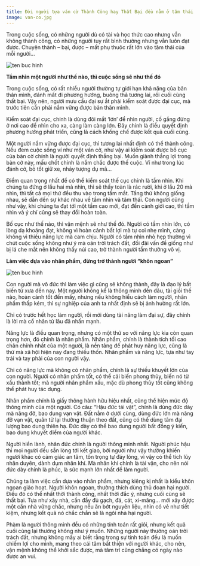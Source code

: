 ```yaml
---
title: Đời người tựa ván cờ Thành Công hay Thất Bại đều nằm ở tâm thái
image: van-co.jpg
---
```

Trong cuộc sống, có những người dù có tài và học thức cao nhưng vẫn không thành công, có những người tuy rất bình thường nhưng vẫn luôn đạt được. Chuyện thành – bại, được – mất phụ thuộc rất lớn vào tâm thái của mỗi người…

![ten buc hinh](http://drive.tinhhoa.net/http/1200x1200/tinhhoa.net-/CTCqQD-20170911-doi-nguoi-tua-van-co-thanh-cong-hay-that-bai-deu-nam-o-tam-thai.jpg "ten buc hinh")

**Tầm nhìn một người như thế nào, thì cuộc sống sẽ như thế đó**

Trong cuộc sống, có rất nhiều người thường tự giới hạn khả năng của bản thân mình, đánh mất đi phương hướng, buông thả tương lai, rồi cuối cùng thất bại. Vậy nên, người mưu cầu đại sự ắt phải kiểm soát được đại cục, mà trước tiên cần phải nắm vững được bản thân mình.

Kiểm soát đại cục, chính là dùng đôi mắt ‘lớn’ để nhìn người, cố gắng đứng ở nơi cao để nhìn cho xa, càng làm càng lớn. Đây chính là điều quyết định phương hướng phát triển, cũng là cách khống chế được kết quả cuối cùng.

Một người nắm vững được đại cục, thì tương lai nhất định có thể thành công. Nếu đem cuộc sống ví như một ván cờ, như vậy ai kiểm soát được bố cục của bàn cờ chính là người quyết định thắng bại. Muốn giành thắng lợi trong bàn cờ này, mấu chốt chính là nắm chắc được thế cuộc. Ví như trong lúc đánh cờ, bỏ tốt giữ xe, nhảy tượng dụ mã…

Điểm quan trọng nhất để có thể kiểm soát thế cục chính là tầm nhìn. Khi chúng ta đứng ở lầu hai mà nhìn, thì sẽ thấy toàn là rác rưởi, khi ở lầu 20 mà nhìn, thì tất cả mọi thứ đều thu vào trong tầm mắt. Tầng thứ không giống nhau, sẽ dẫn đến sự khác nhau về tầm nhìn và tâm thái. Con người cũng như vậy, khi chúng ta đạt tới một tầm cao mới, đạt đến cảnh giới cao, thì tầm nhìn và ý chí cũng sẽ thay đổi hoàn toàn.

Bố cục như thế nào, thì vận mệnh sẽ như thế đó. Người có tầm nhìn lớn, có lòng dạ khoáng đạt, không vì hoàn cảnh bất lợi mà tự coi nhẹ mình, càng không vì thiếu năng lực mà cam chịu. Người có tầm nhìn nhỏ hẹp thường vì chút cuộc sống không như ý mà oán trời trách đất, đối đãi vấn đề giống như bị lá che mắt nên không thấy núi cao, trở thành người tầm thường vô vị.

**Làm việc dựa vào nhân phẩm, đừng trở thành người “khôn ngoan”**

![ten buc hinh](http://drive.tinhhoa.net/http/1200x1200/tinhhoa.net-/yeyKfz-20170911-doi-nguoi-tua-van-co-thanh-cong-hay-that-bai-deu-nam-o-tam-thai.jpg "ten buc hinh")

Con người mà vô đức thì làm việc gì cũng sẽ không thành, đây là đạo lý bất biến từ xưa đến nay. Một người không kể là thông minh đến đâu, tài giỏi thế nào, hoàn cảnh tốt đến mấy, nhưng nếu không hiểu cách làm người, nhân phẩm thấp kém, thì sự nghiệp của anh ta nhất định sẽ bị ảnh hưởng rất lớn.

Chỉ có trước hết học làm người, rồi mới dùng tài năng làm đại sự, đây chính là lời mà cổ nhân từ lâu đã nhấn mạnh.

Năng lực là điều quan trọng, nhưng có một thứ so với năng lực kia còn quan trọng hơn, đó chính là nhân phẩm. Nhân phẩm, chính là thành tích tối cao chân chính nhất của một người, là nền tảng để phát huy năng lực, cũng là thứ mà xã hội hiện nay đang thiếu thốn. Nhân phẩm và năng lực, tựa như tay trái và tay phải của con người vậy.

Chỉ có năng lực mà không có nhân phẩm, chính là sự thiếu khuyết lớn của con người. Người có nhân phẩm tốt, có thể cải biến phong thủy, biến nó từ xấu thành tốt; mà người nhân phẩm xấu, mặc dù phong thủy tốt cũng không thể phát huy tác dụng.

Nhân phẩm chính là giấy thông hành hữu hiệu nhất, cũng thể hiện mức độ thông minh của một người. Có câu: “Hậu đức tái vật”, chính là dùng đức dày mà nâng đỡ, bao dung vạn vật. Đất nằm ở dưới cùng, dùng đức lớn mà nâng đỡ vạn vật, quân tử lại thường thuận theo đất, cũng có thể dùng tâm đại lượng bao dung thiên hạ. Đức dày có thể bao dung người bất đồng ý kiến, bao dung khuyết điểm của người khác.

Người hiền lành, nhân đức chính là người thông minh nhất. Người phúc hậu thì mọi người đều sẵn lòng tới kết giao, bởi người như vậy thường khiến người khác có cảm giác an tâm, tôn trọng tự đáy lòng, vì vậy có thể tích lũy nhân duyên, dành dụm nhân khí. Mà nhân khí chính là tài vận, cho nên nói đức dày chính là phúc, là sức mạnh lớn nhất để làm người.

Chúng ta làm việc cần dựa vào nhân phẩm, nhưng kiêng kị nhất là kiểu khôn ngoan giảo hoạt. Người khôn ngoan, thường thích dùng thủ đoạn hại người. Điều đó có thể nhất thời thành công, nhất thời đắc ý, nhưng cuối cùng sẽ thất bại. Tựa như xây nhà, cần đầy đủ gạch, đá, cát, xi-măng… mới xây được một căn nhà vững chắc, nhưng nếu ăn bớt nguyên liệu, nhìn có vẻ như tiết kiệm, nhưng kết quả nó chắc chắn sẽ là ngôi nhà hại người.

Phàm là người thông minh đều có những tính toán rất giỏi, nhưng kết quả cuối cùng lại thường không như ý muốn. Những người này thường oán trời trách đất, nhưng không mấy ai biết rằng trong sự tính toán đều là muốn chiếm lợi cho mình, mang theo cái tâm bất thiện với người khác, cho nên, vận mệnh không thể khởi sắc được, mà tâm trí cũng chẳng có ngày nào được an vui.

